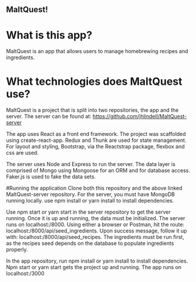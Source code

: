 ## MaltQuest!

# What is this app?
MaltQuest is an app that allows users to manage homebrewing recipes and ingredients.

# What technologies does MaltQuest use?
MaltQuest is a project that is split into two repositories, the app and the server. The server can be found at: https://github.com/jhlindell/MaltQuest-server

The app uses React as a front end framework. The project was scaffolded using create-react-app. Redux and Thunk are used for state management. For layout and styling, Bootstrap, via the Reactstrap package, flexbox and css are used.

The server uses Node and Express to run the server. The data layer is comprised of Mongo using Mongoose for an ORM and for database access. Faker.js is used to fake the data sets.

#Running the application
Clone both this repository and the above linked MaltQuest-server repository. For the server, you must have MongoDB running locally. use npm install or yarn install to install dependencies. 

Use npm start or yarn start in the server repository to get the server running. Once it is up and running, the data must be initialized. The server runs on localhost:/8000. Using either a browser or Postman, hit the route: localhost:/8000/api/seed_ingredients. Upon success message, follow it up with: localhost:/8000/api/seed_recipes. The ingredients must be run first, as the recipes seed depends on the database to populate ingredients properly.

In the app repository, run npm install or yarn install to install dependencies. Npm start or yarn start gets the project up and running. The app runs on localhost:/3000